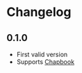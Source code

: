 # Changelog

## 0.1.0

* First valid version
* Supports [Chapbook]



[Chapbook]: https://klembot.github.io/chapbook/
